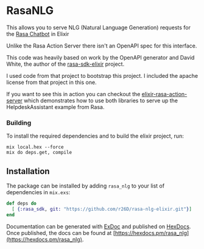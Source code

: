 # RasaNLG

This allows you to serve NLG (Natural Language Generation) requests for the [Rasa Chatbot](https://rasa.com) in Elixir

Unlike the Rasa Action Server there isn't an OpenAPI spec for this interface.

This code was heavily based on work by the OpenAPI generator and David White, the author of the [rasa-sdk-elixir](https://github.com/whitedr/rasa-sdk-elixir) project.

I used code from that project to bootstrap this project. I included the apache license from that project in this one.

If you want to see this in action you can checkout the  [elixir-rasa-action-server](https://github.com/r26D/elixir-rasa-action-server)
which demonstrates how to use both libraries to serve up the HelpdeskAssistant example from Rasa.


### Building

To install the required dependencies and to build the elixir project, run:
```
mix local.hex --force
mix do deps.get, compile
```

## Installation

The package can be installed
by adding `rasa_nlg` to your list of dependencies in `mix.exs`:

```elixir
def deps do
  [ {:rasa_sdk, git: "https://github.com/r26D/rasa-nlg-elixir.git"}]
end
```

Documentation can be generated with [ExDoc](https://github.com/elixir-lang/ex_doc)
and published on [HexDocs](https://hexdocs.pm). Once published, the docs can
be found at [https://hexdocs.pm/rasa_nlg](https://hexdocs.pm/rasa_nlg).